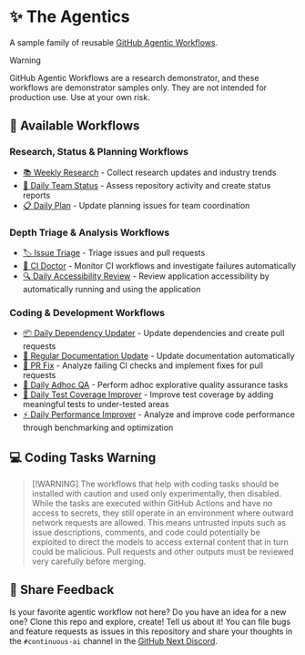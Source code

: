 # ✨ The Agentics

A sample family of reusable [GitHub Agentic Workflows](https://githubnext.github.io/gh-aw/).

> [!WARNING]
> GitHub Agentic Workflows are a research demonstrator, and these workflows are demonstrator samples only. They are not intended for production use. Use at your own risk.

## 📂 Available Workflows

### Research, Status & Planning Workflows
- [📚 Weekly Research](docs/weekly-research.md) - Collect research updates and industry trends
- [👥 Daily Team Status](docs/daily-team-status.md) - Assess repository activity and create status reports
- [📋 Daily Plan](docs/daily-plan.md) - Update planning issues for team coordination

### Depth Triage & Analysis Workflows
- [🏷️ Issue Triage](docs/issue-triage.md) - Triage issues and pull requests
- [🏥 CI Doctor](docs/ci-doctor.md) - Monitor CI workflows and investigate failures automatically
- [🔍 Daily Accessibility Review](docs/daily-accessibility-review.md) - Review application accessibility by automatically running and using the application

### Coding & Development Workflows
- [📦 Daily Dependency Updater](docs/daily-dependency-updates.md) - Update dependencies and create pull requests
- [📖 Regular Documentation Update](docs/update-docs.md) - Update documentation automatically
- [🏥 PR Fix](docs/pr-fix.md) - Analyze failing CI checks and implement fixes for pull requests
- [🔎 Daily Adhoc QA](docs/daily-qa.md) - Perform adhoc explorative quality assurance tasks
- [🧪 Daily Test Coverage Improver](docs/daily-test-improver.md) - Improve test coverage by adding meaningful tests to under-tested areas
- [⚡ Daily Performance Improver](docs/daily-perf-improver.md) - Analyze and improve code performance through benchmarking and optimization

## 💻 Coding Tasks Warning

> [!WARNING] The workflows that help with coding tasks should be installed with caution and used only experimentally, then disabled. While the tasks are executed within GitHub Actions and have no access to secrets, they still operate in an environment where outward network requests are allowed. This means untrusted inputs such as issue descriptions, comments, and code could potentially be exploited to direct the models to access external content that in turn could be malicious. Pull requests and other outputs must be reviewed very carefully before merging.

## 💬 Share Feedback

Is your favorite agentic workflow not here? Do you have an idea for a new one? Clone this repo and explore, create! Tell us about it! You can file bugs and feature requests as issues in this repository and share your thoughts in the `#continuous-ai` channel in the [GitHub Next Discord](https://gh.io/next-discord).

